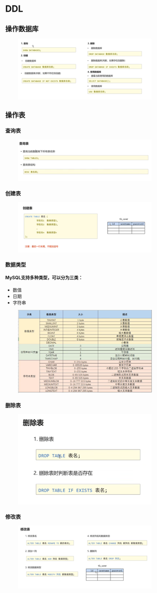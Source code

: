 # DDL

## 操作数据库

<figure><img src="../.gitbook/assets/image (2) (1).png" alt=""><figcaption></figcaption></figure>

## 操作表

### 查询表

<figure><img src="../.gitbook/assets/image (5) (1).png" alt=""><figcaption></figcaption></figure>

### 创建表

<figure><img src="../.gitbook/assets/image (5).png" alt=""><figcaption></figcaption></figure>

### 数据类型

#### MySQL支持多种类型，可以分为三类：

* 数值
* 日期
* 字符串

<figure><img src="../.gitbook/assets/image (1).png" alt=""><figcaption></figcaption></figure>

### 删除表

<figure><img src="../.gitbook/assets/image (4).png" alt=""><figcaption></figcaption></figure>

### 修改表

<figure><img src="../.gitbook/assets/image (6).png" alt=""><figcaption></figcaption></figure>
